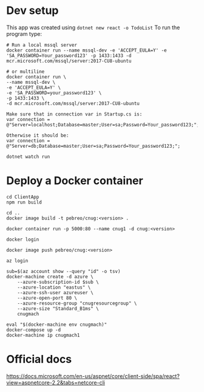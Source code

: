 # Dev setup
This app was created using `dotnet new react -o TodoList`
To run the program type:
```
# Run a local mssql server 
docker container run --name mssql-dev -e 'ACCEPT_EULA=Y' -e 'SA_PASSWORD=Your_password123' -p 1433:1433 -d mcr.microsoft.com/mssql/server:2017-CU8-ubuntu 

# or multiline
docker container run \
--name mssql-dev \
-e 'ACCEPT_EULA=Y' \ 
-e 'SA_PASSWORD=your_password123' \ 
-p 1433:1433 \
-d mcr.microsoft.com/mssql/server:2017-CU8-ubuntu

Make sure that in connection var in Startup.cs is:
var connection = @"Server=localhost;Database=master;User=sa;Password=Your_password123;";
            
Otherwise it should be:
var connection = @"Server=db;Database=master;User=sa;Password=Your_password123;";

dotnet watch run
```


# Deploy a Docker container
```
cd ClientApp
npm run build

cd ..
docker image build -t pebreo/cnug:<version> .

docker container run -p 5000:80 --name cnug1 -d cnug:<version>  

docker login 

docker image push pebreo/cnug:<version>

az login

sub=$(az account show --query "id" -o tsv)
docker-machine create -d azure \
    --azure-subscription-id $sub \
    --azure-location "eastus" \
    --azure-ssh-user azureuser \
    --azure-open-port 80 \
    --azure-resource-group "cnugresourcegroup" \
    --azure-size "Standard_B1ms" \
    cnugmach

eval "$(docker-machine env cnugmach)"
docker-compose up -d
docker-machine ip cnugmach1
```

# Official docs

https://docs.microsoft.com/en-us/aspnet/core/client-side/spa/react?view=aspnetcore-2.2&tabs=netcore-cli
